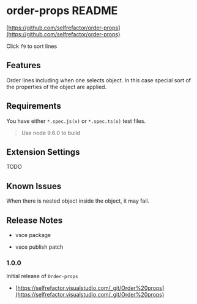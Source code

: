 # order-props README

[https://github.com/selfrefactor/order-props](https://github.com/selfrefactor/order-props)

Click `f9` to sort lines

## Features

Order lines including when one selects object. In this case special sort of the properties of the object are applied.

## Requirements

You have either `*.spec.js(x)` or `*.spec.ts(x)` test files.

> Use node 9.6.0 to build

## Extension Settings

TODO

## Known Issues

When there is nested object inside the object, it may fail.

## Release Notes

- vsce package

- vsce publish patch

### 1.0.0

Initial release of `Order-props`

- [https://selfrefactor.visualstudio.com/_git/Order%20props](https://selfrefactor.visualstudio.com/_git/Order%20props)